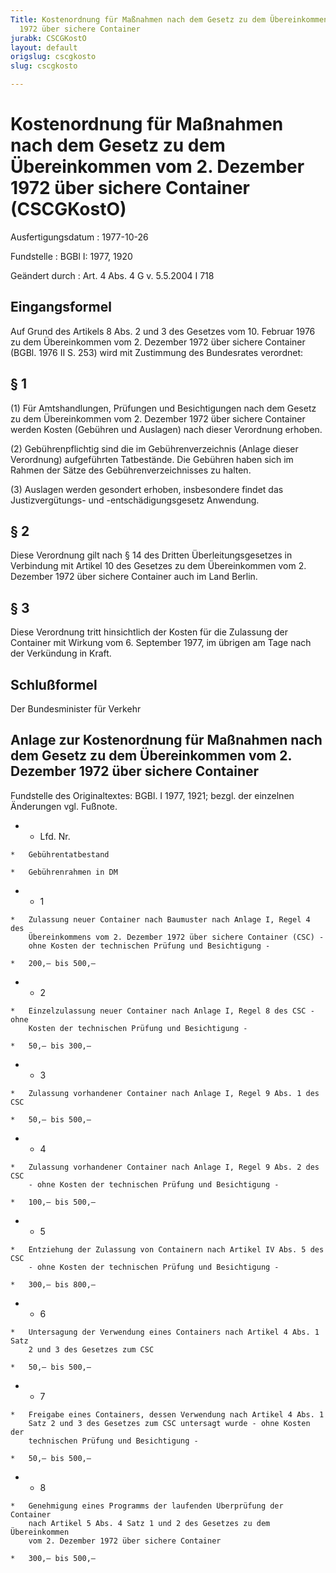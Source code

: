 ```yaml
---
Title: Kostenordnung für Maßnahmen nach dem Gesetz zu dem Übereinkommen vom 2. Dezember
  1972 über sichere Container
jurabk: CSCGKostO
layout: default
origslug: cscgkosto
slug: cscgkosto

---
```


# Kostenordnung für Maßnahmen nach dem Gesetz zu dem Übereinkommen vom 2. Dezember 1972 über sichere Container (CSCGKostO)

Ausfertigungsdatum
:   1977-10-26

Fundstelle
:   BGBl I: 1977, 1920

Geändert durch
:   Art. 4 Abs. 4 G v. 5.5.2004 I 718


## Eingangsformel

Auf Grund des Artikels 8 Abs. 2 und 3 des Gesetzes vom 10. Februar
1976 zu dem Übereinkommen vom 2. Dezember 1972 über sichere Container
(BGBl. 1976 II S. 253) wird mit Zustimmung des Bundesrates verordnet:


## § 1

(1) Für Amtshandlungen, Prüfungen und Besichtigungen nach dem Gesetz
zu dem Übereinkommen vom 2. Dezember 1972 über sichere Container
werden Kosten (Gebühren und Auslagen) nach dieser Verordnung erhoben.

(2) Gebührenpflichtig sind die im Gebührenverzeichnis (Anlage dieser
Verordnung) aufgeführten Tatbestände. Die Gebühren haben sich im
Rahmen der Sätze des Gebührenverzeichnisses zu halten.

(3) Auslagen werden gesondert erhoben, insbesondere findet das
Justizvergütungs- und -entschädigungsgesetz Anwendung.


## § 2

Diese Verordnung gilt nach § 14 des Dritten Überleitungsgesetzes in
Verbindung mit Artikel 10 des Gesetzes zu dem Übereinkommen vom 2.
Dezember 1972 über sichere Container auch im Land Berlin.


## § 3

Diese Verordnung tritt hinsichtlich der Kosten für die Zulassung der
Container mit Wirkung vom 6. September 1977, im übrigen am Tage nach
der Verkündung in Kraft.


## Schlußformel

Der Bundesminister für Verkehr


## Anlage zur Kostenordnung für Maßnahmen nach dem Gesetz zu dem Übereinkommen vom 2. Dezember 1972 über sichere Container

Fundstelle des Originaltextes: BGBl. I 1977, 1921;
bezgl. der einzelnen Änderungen vgl. Fußnote.

*    *   Lfd. Nr.

    *   Gebührentatbestand

    *   Gebührenrahmen in DM


*    *   1

    *   Zulassung neuer Container nach Baumuster nach Anlage I, Regel 4 des
        Übereinkommens vom 2. Dezember 1972 über sichere Container (CSC) -
        ohne Kosten der technischen Prüfung und Besichtigung -

    *   200,— bis 500,—


*    *   2

    *   Einzelzulassung neuer Container nach Anlage I, Regel 8 des CSC - ohne
        Kosten der technischen Prüfung und Besichtigung -

    *   50,— bis 300,—


*    *   3

    *   Zulassung vorhandener Container nach Anlage I, Regel 9 Abs. 1 des CSC

    *   50,— bis 500,—


*    *   4

    *   Zulassung vorhandener Container nach Anlage I, Regel 9 Abs. 2 des CSC
        - ohne Kosten der technischen Prüfung und Besichtigung -

    *   100,— bis 500,—


*    *   5

    *   Entziehung der Zulassung von Containern nach Artikel IV Abs. 5 des CSC
        - ohne Kosten der technischen Prüfung und Besichtigung -

    *   300,— bis 800,—


*    *   6

    *   Untersagung der Verwendung eines Containers nach Artikel 4 Abs. 1 Satz
        2 und 3 des Gesetzes zum CSC

    *   50,— bis 500,—


*    *   7

    *   Freigabe eines Containers, dessen Verwendung nach Artikel 4 Abs. 1
        Satz 2 und 3 des Gesetzes zum CSC untersagt wurde - ohne Kosten der
        technischen Prüfung und Besichtigung -

    *   50,— bis 500,—


*    *   8

    *   Genehmigung eines Programms der laufenden Überprüfung der Container
        nach Artikel 5 Abs. 4 Satz 1 und 2 des Gesetzes zu dem Übereinkommen
        vom 2. Dezember 1972 über sichere Container

    *   300,— bis 500,—




